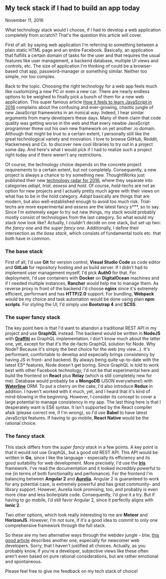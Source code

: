 ## My teck stack if I had to build an app today
November 11, 2016

What technology stack would I choose, if I had to develop a web application completely from scratch? That's the question this article will cover.

First of all: by saying web application I'm referring to something between a plain static HTML page and an entire Facebook. Basically, an application that fulfills a certain domain of tasks for the user and that requires the usual features like user management, a backend database, multiple UI views and controls, etc. The size of application I'm thinking of could be a browser-based chat app, password-manager or something similar. Neither too simple, nor too complex.

Back to the topic. Choosing the right technology for a web app feels much like customizing a new PC or even a new car. There are nearly endless options to be weighed to finally pick a bunch of them for a new web application. This super famous article [How it feels to learn JavaScript in 2016](https://hackernoon.com/how-it-feels-to-learn-javascript-in-2016-d3a717dd577f#.m1nodqu6f) complains about the confusing and ever-growing, chaotic jungle of new JavaScript frameworks in an ironical way. Indeed, I hear similar arguments from many developers these days. Many of them claim that code quality was getting worse in the web and that every newbie JavaScript programmer threw out his own new framework on yet another .io domain. Although that might be true to a certain extent, I personally still like the great technological variety and innovation. I love to browse GitHub, Reddit, Hackernews and Co. to discover new cool libraries to try out in a project some day. And here's what I would pick if I had to realize such a project right today and if there weren't any restrictions. 

Of course, the technology choice depends on the concrete project requirements to a certain extent, but not completely. Consequently, a new project is always a chance to try something new. ThoughtWorks just published their new [technology radar for 2016](https://www.thoughtworks.com/de/radar), where they separate into categories _adopt_, _trial_, _assess_ and _hold_. Of course, _hold_-techs are not an option for new projects and I actually pretty much agree with their views on what has to be in the _hold_ category. _Adopt_ basically are things that are modern, but also well-established enough to avoid too much risk. _Trial_-techs are more experimental and _assess_ are the latest fancy s***, so to say. Since I'm extremely eager to try out new things, my stack would probably mostly consist of technologies from the last category. So what would my stack now look like? Actually, I couldn't decide on one stack, but set up two: _the fancy one_ and _the super fancy one_. Additionally, I define their intersection as _the base stack_, which consists of fundamental tools etc. that both have in common.

### The base stack
First of all, I'd use __Git__ for version control, __Visual Studio Code__ as code editor and __GitLab__ for repository hosting and as build server. If I didn't had to implement user management myself, I'd pick __Auth0__ for that. For deployment, I'd use containers with __Docker__ on __DigitalOcean__ machines and if I needed multiple instances, __Rancher__ would help me to manage them. As reverse proxy in front of the backend I'd choose __nginx__ since it's extremely efficient, performant and has __HTTP/2.0__ support. For bundling, __Webpack__ would be my choice and task automation would be done using plain __npm scripts__. For styling the UI, I'd simply use __Bootstrap 4__ and __SCSS__.  

### The super fancy stack
The key point here is that I'd want to abandon a traditional REST API in my project and use __GraphQL__ instead. The backend would be written in __NodeJS__ with [__Graffiti__](https://github.com/RisingStack/graffiti) as GraphQL implementation. I don't know much about the latter one, yet, except for that it's the de-facto GraphQL solution for Node. Why Node? Because it's simply the best choice for the web (my view...). It's performant, comfortable to develop and especially brings consistency by having JS in front- and backend. By always being quite up-to-date with the latest ES* features, Node doesn't get boring. Since GraphQL is told to work best with other Facebook technology, I'd not be that experimental here and build the frontend on __React__ plus __Relay__ (which is still completely new for me). Database would probably be a __MongoDB__ (JSON everywhere!) with [__Waterline__](https://github.com/balderdashy/waterline) ORM. To put a cherry on the cake, I'd also introduce __Redux__ in addition. I haven't worked with it much, yet, and I heard that it's kind of mind-blowing in the beginning. However, I consider its concept to cover a large potential to manage consistency in my app. The last thing here is that I desperately want is ES6 syntax. It isn't supported by the React compiler afaik (please correct me, if I'm wrong), so I'd use __Babel__ to have latest JavaScript features. If having to go mobile, __React Native__ would be the rational choice.

### The fancy stack
This stack differs from the _super fancy stack_ in a few points. A key point is that it would not use GraphQL, but a good old REST API. This API would be written in __Go__, since I like the language - especially its efficiency and its good suitability for web development. More precisely, I'd use the [__Iris__](http://iris-go.com/) framework. I've read the documentation and it looked incredibly powerful to me (in terms of both functionality and perfomance). For the frontend I'm balancing between __Angular 2__ and [__Aurelia__](http://aurelia.io/). Angular 2 is guaranteed to work for any potential case, is extremely powerful and has great community- and library support. However, Aurelia look promising, too, and probably is even more clear and less boilerplate code. Consequently, I'd give it a try. But if having to go mobile, I'd still favor Angular 2, since it perfectly aligns with __Ionic 2__.

Two other options, which look really interesting to me are __Meteor__ and __HorizonJS__. However, I'm not sure, if it's a good idea to commit to only one comprehensive framework through the full stack.

So these are my two alternative ways through the webdev jungle - btw, [this good article](https://medium.freecodecamp.com/a-study-plan-to-cure-javascript-fatigue-8ad3a54f2eb1#.3ri3a1fdv) describes another one, especially for newcomer web developers. Sorry, that I haven't justified all choices. Actually, as you probably know, if you're a developer, subjective views like these often aren't even based on pure rational considerations, but are rather emotional and spontaneous.

Please feel free to give me feedback on my tech stack of choice! 